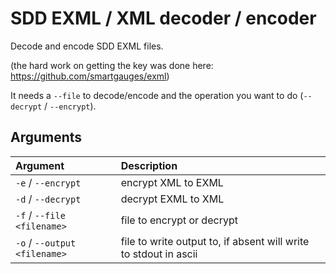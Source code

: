 # SDD EXML / XML decoder / encoder
Decode and encode SDD EXML files.

(the hard work on getting the key was done here: https://github.com/smartgauges/exml)

It needs a `--file` to decode/encode and the operation you want to do (`--decrypt` / `--encrypt`).

## Arguments

| Argument | Description |
|:------|:------------|
|`-e` / `--encrypt`|encrypt XML to EXML|
|`-d` / `--decrypt` |decrypt EXML to XML|
|`-f` / `--file <filename>`|file to encrypt or decrypt|
|`-o` / `--output <filename>`|file to write output to, if absent will write to stdout in ascii|
